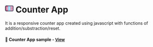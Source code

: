 # <span><img src="./counter.png" alt=counter-app style="height: 1em;"></span>  Counter App

It is a responsive counter app created using javascript with functions of addition/substraction/reset.

<h4>🔹 Counter App sample - <a href="https://simonakom.github.io/number-counter/index.html" style="font-size:small;">View</a><h4>
